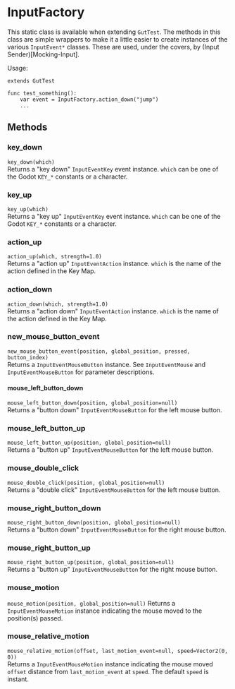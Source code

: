 
# InputFactory
This static class is available when extending `GutTest`.  The methods in this class are simple wrappers to make it a little easier to create instances of the various `InputEvent*` classes.  These are used, under the covers, by (Input Sender)[Mocking-Input].

Usage:
```
extends GutTest

func test_something():
    var event = InputFactory.action_down("jump")
    ...
```


## Methods


### key_down
`key_down(which)`<br>
Returns a "key down" `InputEventKey` event instance.  `which` can be one of the Godot `KEY_*` constants or a character.

### key_up
`key_up(which)`<br>
Returns a "key up" `InputEventKey` event instance.  `which` can be one of the Godot `KEY_*` constants or a character.

### action_up
`action_up(which, strength=1.0)`<br>
Returns a "action up" `InputEventAction` instance.  `which` is the name of the action defined in the Key Map.

### action_down
`action_down(which, strength=1.0)`<br>
Returns a "action down" `InputEventAction` instance.  `which` is the name of the action defined in the Key Map.

### new_mouse_button_event
`new_mouse_button_event(position, global_position, pressed, button_index)`<br>
Returns a `InputEventMouseButton` instance.  See `InputEventMouse` and `InputEventMouseButton` for parameter descriptions.

#### mouse_left_button_down
`mouse_left_button_down(position, global_position=null)`<br>
Returns a "button down" `InputEventMouseButton` for the left mouse button.

### mouse_left_button_up
`mouse_left_button_up(position, global_position=null)`<br>
Returns a "button up" `InputEventMouseButton` for the left mouse button.

### mouse_double_click
`mouse_double_click(position, global_position=null)`<br>
Returns a "double click" `InputEventMouseButton` for the left mouse button.

### mouse_right_button_down
`mouse_right_button_down(position, global_position=null)`<br>
Returns a "button down" `InputEventMouseButton` for the right mouse button.

### mouse_right_button_up
`mouse_right_button_up(position, global_position=null)`<br>
Returns a "button up" `InputEventMouseButton` for the right mouse button.

### mouse_motion
`mouse_motion(position, global_position=null)`
Returns a `InputEventMouseMotion` instance indicating the mouse moved to the position(s) passed.

### mouse_relative_motion
`mouse_relative_motion(offset, last_motion_event=null, speed=Vector2(0, 0))`<br>
Returns a `InputEventMouseMotion` instance indicating the mouse moved `offset` distance from `last_motion_event` at `speed`.  The default `speed` is instant.
